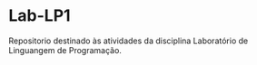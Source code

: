 # Lab-LP1
Repositorio destinado às atividades da disciplina Laboratório de Linguangem de Programação.
